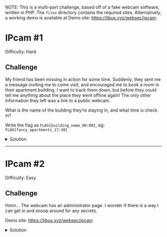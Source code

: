NOTE: This is a multi-part challenge, based off of a fake webcam software, written in PHP. The `files` directory contains the required sites. Alternatively, a working demo is available at 
Demo site: https://libus.xyz/websec/ipcam. 

# IPcam #1

Difficulty: Hard



## Challenge
My friend has been missing in action for some time. Suddenly, they sent me a message inviting me to come visit, and encouraged me to book a room in their apartment building. I want to track them down, but before they could tell me anything about the place they went offline again! The only other information they left was a link to a public webcam. 

What is the name of the building they’re staying in, and what time is check in?

Write the flag as `FLAG{building_name_00:00}`, eg: `FLAG{fancy_apartments_17:30}`


<details>
<summary>Solution</summary>

The IP camera is currently offline, however there is a screenshot inside the Gallery page. The building on the left in the distance has the text `KULTURNI CENTAR NOVI PAZAR` which can be used to track down the building. From there, its possible to use maps and reference the rooves to determine which building the camera is on. 

searching for `novi plazar apartments` will return an image of the area with ‘KULA APARTMAN’ over the building

By looking up `kula apartments` you can find booking pages, which lists one-bedroom apartments

Flags: 
- `kula_apartments_one`
- `kula_apartman_one`
- `kula_apartments_1`
- `kula_apartman_1`
</details>

---


# IPcam #2

Difficulty: Easy

## Challenge

Hmm… The webcam has an administrator page. I wonder if there is a way I can get in and snoop around for any secrets. 

Demo site: https://libus.xyz/websec/ipcam

<details>
<summary>Solution</summary>

On the footer of the website is a link to the Soniqcam website, where there are links to two device manuals. The advanced manual is broken, however the simplified manual has default admin credentials inside it. These can be used to log in to the admin panel and grab the flag. 

`soniq:admin123`

Flags:
- `CH4NG3_Y0UR_P455W0RD`

</summary>